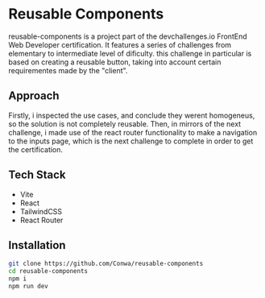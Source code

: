 # Reusable Components

reusable-components is a project part of the devchallenges.io FrontEnd Web Developer certification. It features a series of challenges from elementary to intermediate level of dificulty.
this challenge in particular is based on creating a reusable button, taking into account certain requirementes made by the "client".

## Approach

Firstly, i inspected the use cases, and conclude they werent homogeneus, so the solution is not completely reusable. Then, in mirrors of the next challenge, i made use of the react router functionality to make a navigation to the inputs page, which is the next challenge to complete in order to get the certification.

## Tech Stack

- Vite
- React
- TailwindCSS
- React Router

## Installation

```sh
git clone https://github.com/Conwa/reusable-components
cd reusable-components
npm i
npm run dev
```
